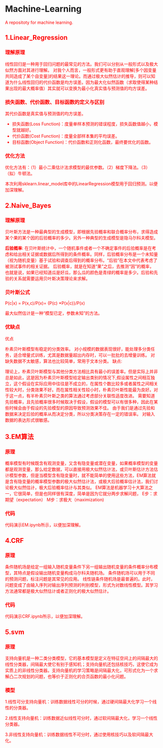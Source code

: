 # Machine-Learning <font color = 'red'> 
A repositoty for machine learning.

## 1.Linear_Regression
### 理解原理
线性回归是一种用于回归问题的最常见的方法。我们可以分别从一般形式以及极大似然方面对其进行理解。
对我个人而言，一般形式更有助于直观理解[多个因变量共同造成了某个自变量]的结果这一理论。而通过极大似然估计的推导，则可以知道为什么线性回归的代价函数是均方误差。因为最大化似然函数（求取使得某种结果出现的最大概率值）其实就可以变换为最小化真实值与预测值的均方误差。
### 损失函数、代价函数、目标函数的定义与区别
其代价函数是真实值与预测值的均方误差。

- 损失函数(Loss Function)：度量单样本预测的错误程度，损失函数值越小，模型就越好。
- 代价函数(Cost Function)：度量全部样本集的平均误差。
- 目标函数(Object Function)：代价函数和正则化函数，最终要优化的函数。
### 优化方法
优化方法有：（1）最小二乘估计法求模型的最优参数。（2）梯度下降法。（3）（拟）牛顿法。

本次利用sklearn.linear_model库中的LinearRegression模型用于回归预测。以便加深理解。

## 2.Naive_Bayes
### 理解原理
贝叶斯方法是一种最典型的生成模型，即根据先验概率和联合概率分布，求得造成某个果的某个因的后验概率的多少。另外一种典型的生成模型是隐马尔科夫模型。

**后验概率**: 在贝叶斯统计中，一个随机事件或者一个不确定事件的后验概率是在考虑和给出相关证据或数据后所得到的条件概率。同样，后验概率分布是一个未知量（视为随机变量）基于试验和调查后得到的概率分布。“后验”在本文中代表考虑了被测试事件的相关证据。
后验概率，就是在知道“果”之后，去推测“因”的概率，也就是说，如果已经知道瓜是好瓜，那么瓜的颜色是青绿的概率是多少。后验和先验的关系就需要运用贝叶斯决策理论来求解。

### 贝叶斯公式
P(c|x) = P(x,c)/P(x)= {P(c) *P(x|c)}/P(x)

最大似然估计是一种“模型已定，参数未知”的方法。

### 优缺点
优点

朴素贝叶斯模型有稳定的分类效率。
对小规模的数据表现很好，能处理多分类任务，适合增量式训练，尤其是数据量超出内存时，可以一批批的去增量训练。
对缺失数据不太敏感，算法也比较简单，常用于文本分类。
缺点:

理论上，朴素贝叶斯模型与其他分类方法相比具有最小的误差率。但是实际上并非总是如此，这是因为朴素贝叶斯模型给定输出类别的情况下,假设属性之间相互独立，这个假设在实际应用中往往是不成立的，在属性个数比较多或者属性之间相关性较大时，分类效果不好。而在属性相关性较小时，朴素贝叶斯性能最为良好。对于这一点，有半朴素贝叶斯之类的算法通过考虑部分关联性适度改进。
需要知道先验概率，且先验概率很多时候取决于假设，假设的模型可以有很多种，因此在某些时候会由于假设的先验模型的原因导致预测效果不佳。
由于我们是通过先验和数据来决定后验的概率从而决定分类，所以分类决策存在一定的错误率。
对输入数据的表达形式很敏感。

## 3.EM算法
### 原理
概率模型有时候既含有观测变量，又含有隐变量或潜在变量，如果概率模型的变量都是观测变量，那么给定数据，可以直接用极大似然估计法，或贝叶斯估计方法估计模型参数，但是当模型含有隐变量时，就不能简单的使用这些方法，EM算法就是含有隐变量的概率模型参数的极大似然估计法，或极大后验概率估计法，我们讨论极大似然估计，极大后验概率估计与其类似。
EM算法是机器学习十大算法之一，它很简单，但是也同样很有深度，简单是因为它就分两步求解问题，
E步：求期望（expectation）
M步：求极大（maximization)
### 代码
代码演示EM.ipynb所示，以便加深理解。

## 4.CRF
### 原理
条件随机场是给定一组输入随机变量条件下另一组输出随机变量的条件概率分布模型，其特点是假设输出随机变量构成马尔科夫随机场。
条件随机场可以用于不同的预测问题，标注问题是其常见的应用。
线性链条件随机场是最普遍的。此时，问题变成了由输入序列对输出序列预测的判别模型，形式为对数线性模型。其学习方法通常都是极大似然估计或者正则化的极大似然估计。
### 代码
代码演示CRF.ipynb所示，以便加深理解。

## 5.svm
### 原理
支持向量机是一种二类分类模型，它的基本模型是定义在特征空间上的间隔最大的线性分类器，间隔最大使它有别于感知机；支持向量机还包括核技巧，这使它成为实质上的非线性分类器。支持向量机的学习策略是间隔最大化，可形式化为一个求解凸二次规划的问题，也等价于正则化的合页函数的最小化问题。
### 模型
1.线性可分支持向量机：训练数据线性可分的时候，通过硬间隔最大化学习一个线性的分类器。

2.线性支持向量机：训练数据近似线性可分时，通过软间隔最大化，学习一个线性分类器。

3.非线性支持向量机：训练数据线性不可分时，通过使用核技巧以及软间隔最大化。

